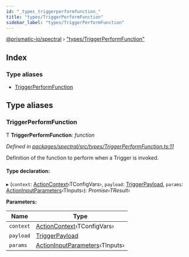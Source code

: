 ```yaml
---
id: "_types_triggerperformfunction_"
title: "types/TriggerPerformFunction"
sidebar_label: "types/TriggerPerformFunction"
---
```


[@prismatic-io/spectral](../index.md) › ["types/TriggerPerformFunction"](_types_triggerperformfunction_.md)

## Index

### Type aliases

* [TriggerPerformFunction](_types_triggerperformfunction_.md#triggerperformfunction)

## Type aliases

###  TriggerPerformFunction

Ƭ **TriggerPerformFunction**: *function*

*Defined in [packages/spectral/src/types/TriggerPerformFunction.ts:11](https://github.com/prismatic-io/spectral/blob/v8.1.0/packages/spectral/src/types/TriggerPerformFunction.ts#L11)*

Definition of the function to perform when a Trigger is invoked.

#### Type declaration:

▸ (`context`: [ActionContext](_types_actionperformfunction_.md#actioncontext)‹TConfigVars›, `payload`: [TriggerPayload](../interfaces/_types_triggerpayload_.triggerpayload.md), `params`: [ActionInputParameters](_types_actioninputparameters_.md#actioninputparameters)‹TInputs›): *Promise‹TResult›*

**Parameters:**

Name | Type |
------ | ------ |
`context` | [ActionContext](_types_actionperformfunction_.md#actioncontext)‹TConfigVars› |
`payload` | [TriggerPayload](../interfaces/_types_triggerpayload_.triggerpayload.md) |
`params` | [ActionInputParameters](_types_actioninputparameters_.md#actioninputparameters)‹TInputs› |
